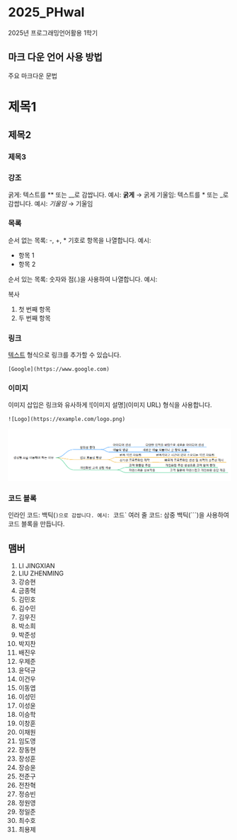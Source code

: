# 2025_PHwal
2025년 프로그래밍언어활용 1학기 
## 마크 다운 언어 사용 방법 
주요 마크다운 문법

# 제목1
## 제목2
### 제목3

### 강조
굵게: 텍스트를 ** 또는 __로 감쌉니다.
예시: **굵게** → 굵게
기울임: 텍스트를 * 또는 _로 감쌉니다.
예시: *기울임* → 기울임

### 목록
순서 없는 목록: -, +, * 기호로 항목을 나열합니다.
예시:
- 항목 1
- 항목 2

순서 있는 목록: 숫자와 점(.)을 사용하여 나열합니다.
예시:

복사
1. 첫 번째 항목
2. 두 번째 항목

### 링크
[텍스트](URL) 형식으로 링크를 추가할 수 있습니다.
```
[Google](https://www.google.com)
```

### 이미지
이미지 삽입은 링크와 유사하게 ![이미지 설명](이미지 URL) 형식을 사용합니다.
```
![Logo](https://example.com/logo.png)
```

![스크린샷](image/1.png)

### 코드 블록

인라인 코드: 백틱(`)으로 감쌉니다.
예시: `코드`
여러 줄 코드: 삼중 백틱(```)을 사용하여 코드 블록을 만듭니다.

## 맴버
1. LI JINGXIAN
2. LIU ZHENMING
3. 강승현
4. 금종혁
5. 김민호
6. 김수민
7. 김우진
8. 박소희
9. 박준성
10. 박지찬
11. 배진우
12. 우제준
13. 윤덕규
14. 이건우
15. 이동엽
16. 이성민
17. 이성윤
18. 이승학
19. 이창훈
20. 이채원
21. 임도영
22. 장동현
23. 장성훈
24. 장승윤
25. 전준구
26. 전찬혁
27. 정승빈
28. 정원영
29. 정일준
30. 최수호
31. 최용제
